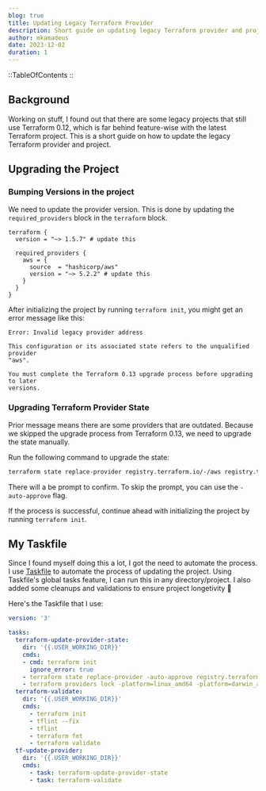 ```yaml
---
blog: true
title: Updating Legacy Terraform Provider
description: Short guide on updating legacy Terraform provider and project.
author: mkamadeus
date: 2023-12-02
duration: 1
---
```


::TableOfContents
::

## Background

Working on stuff, I found out that there are some legacy projects that still use Terraform 0.12, which is far behind feature-wise with the latest Terraform project.
This is a short guide on how to update the legacy Terraform provider and project.

## Upgrading the Project

### Bumping Versions in the project

We need to update the provider version. This is done by updating the `required_providers` block in the `terraform` block.

```hcl
terraform {
  version = "~> 1.5.7" # update this

  required_providers {
    aws = {
      source  = "hashicorp/aws"
      version = "~> 5.2.2" # update this
    }
  }
}
```

After initializing the project by running `terraform init`, you might get an error message like this:

```
Error: Invalid legacy provider address

This configuration or its associated state refers to the unqualified provider
"aws".

You must complete the Terraform 0.13 upgrade process before upgrading to later
versions.
```

### Upgrading Terraform Provider State

Prior message means there are some providers that are outdated.
Because we skipped the upgrade process from Terraform 0.13, we need to upgrade the state manually.

Run the following command to upgrade the state:

```bash
terraform state replace-provider registry.terraform.io/-/aws registry.terraform.io/hashicorp/aws
```

There will a be prompt to confirm.
To skip the prompt, you can use the `-auto-approve` flag.

If the process is successful, continue ahead with initializing the project by running `terraform init`.

## My Taskfile

Since I found myself doing this a lot, I got the need to automate the process.
I use [Taskfile](https://taskfile.dev) to automate the process of updating the project.
Using Taskfile's global tasks feature, I can run this in any directory/project.
I also added some cleanups and validations to ensure project longetivity 🙂

Here's the Taskfile that I use:

```yaml
version: '3'

tasks:
  terraform-update-provider-state:
    dir: '{{.USER_WORKING_DIR}}'
    cmds:
    - cmd: terraform init
      ignore_error: true
    - terraform state replace-provider -auto-approve registry.terraform.io/-/aws registry.terraform.io/hashicorp/aws
    - terraform providers lock -platform=linux_amd64 -platform=darwin_amd64
  terraform-validate:
    dir: '{{.USER_WORKING_DIR}}'
    cmds:
      - terraform init
      - tflint --fix
      - tflint
      - terraform fmt
      - terraform validate
  tf-update-provider:
    dir: '{{.USER_WORKING_DIR}}'
    cmds:
      - task: terraform-update-provider-state
      - task: terraform-validate
```
